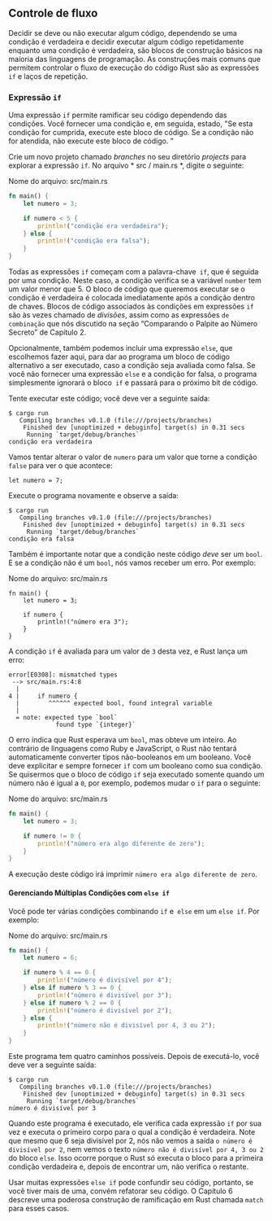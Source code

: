 ## Controle de fluxo

Decidir se deve ou não executar algum código, dependendo se uma condição é verdadeira
e decidir executar algum código repetidamente enquanto uma condição é verdadeira,
são blocos de construção básicos na maioria das linguagens de programação. As construções
mais comuns que permitem controlar o fluxo de execução do código Rust são as expressões `if` e
laços de repetição.

### Expressão `if`

Uma expressão `if` permite ramificar seu código dependendo das condições. Você
fornecer uma condição e, em seguida, estado, "Se esta condição for cumprida, execute este bloco
de código. Se a condição não for atendida, não execute este bloco de código. ”

Crie um novo projeto chamado *branches* no seu diretório *projects* para explorar
a expressão `if`. No arquivo * src / main.rs *, digite o seguinte:

<span class="filename">Nome do arquivo: src/main.rs</span>

```rust
fn main() {
    let numero = 3;

    if numero < 5 {
        println!("condição era verdadeira");
    } else {
        println!("condição era falsa");
    }
}
```

<!-- NEXT PARAGRAPH WRAPPED WEIRD INTENTIONALLY SEE #199 -->

Todas as expressões `if` começam com a palavra-chave` if`, que é seguida por uma
condição. Neste caso, a condição verifica se a variável
`number` tem um valor menor que 5. O bloco de código que queremos executar se o
condição é verdadeira é colocada imediatamente após a condição dentro de chaves.
Blocos de código associados às condições em expressões `if` são
às vezes chamado de *divisões*, assim como as expressões `de combinação` que nós
discutido na seção “Comparando o Palpite ao Número Secreto” de
Capítulo 2.

Opcionalmente, também podemos incluir uma expressão `else`, que escolhemos
fazer aqui, para dar ao programa um bloco de código alternativo a ser executado, caso a
condição seja avaliada como falsa. Se você não fornecer uma expressão `else` e a
condição for falsa, o programa simplesmente ignorará o bloco` if` e passará para o
próximo bit de código.

Tente executar este código; você deve ver a seguinte saída:

```text
$ cargo run
   Compiling branches v0.1.0 (file:///projects/branches)
    Finished dev [unoptimized + debuginfo] target(s) in 0.31 secs
     Running `target/debug/branches`
condição era verdadeira
```

Vamos tentar alterar o valor de `numero` para um valor que torne a condição
`false` para ver o que acontece:

```rust,ignore
let numero = 7;
```

Execute o programa novamente e observe a saída:

```text
$ cargo run
   Compiling branches v0.1.0 (file:///projects/branches)
    Finished dev [unoptimized + debuginfo] target(s) in 0.31 secs
     Running `target/debug/branches`
condição era falsa
```

Também é importante notar que a condição neste código *deve* ser um `bool`. E se
a condição não é um `bool`, nós vamos receber um erro. Por exemplo:

<span class="filename">Nome do arquivo: src/main.rs</span>

```rust,ignore
fn main() {
    let numero = 3;

    if numero {
        println!("número era 3");
    }
}
```

A condição `if` é avaliada para um valor de `3` desta vez, e Rust lança um
erro:

```text
error[E0308]: mismatched types
 --> src/main.rs:4:8
  |
4 |     if numero {
  |        ^^^^^^ expected bool, found integral variable
  |
  = note: expected type `bool`
             found type `{integer}`
```

O erro indica que Rust esperava um `bool`, mas obteve um inteiro. Ao contrário de
linguagens como Ruby e JavaScript, o Rust não tentará automaticamente
converter tipos não-booleanos em um booleano. Você deve explícitar e sempre fornecer
`if` com um booleano como sua condição. Se quisermos que o bloco de código `if` seja executado
somente quando um número não é igual a `0`, por exemplo, podemos mudar o `if`
para o seguinte:

<span class="filename">Nome do arquivo: src/main.rs</span>

```rust
fn main() {
    let numero = 3;

    if numero != 0 {
        println!("número era algo diferente de zero");
    }
}
```

A execução deste código irá imprimir `número era algo diferente de zero`.

#### Gerenciando Múltiplas Condições com `else if`

Você pode ter várias condições combinando `if` e` else` em um `else if`.
Por exemplo:

<span class="filename">Nome do arquivo: src/main.rs</span>

```rust
fn main() {
    let numero = 6;

    if numero % 4 == 0 {
        println!("número é divisível por 4");
    } else if numero % 3 == 0 {
        println!("número é divisível por 3");
    } else if numero % 2 == 0 {
        println!("número é divisível por 2");
    } else {
        println!("número não é divisível por 4, 3 ou 2");
    }
}
```

Este programa tem quatro caminhos possíveis. Depois de executá-lo, você deve
ver a seguinte saída:

```text
$ cargo run
   Compiling branches v0.1.0 (file:///projects/branches)
    Finished dev [unoptimized + debuginfo] target(s) in 0.31 secs
     Running `target/debug/branches`
número é divisível por 3
```

Quando este programa é executado, ele verifica cada expressão `if` por sua vez e executa
o primeiro corpo para o qual a condição é verdadeira. Note que mesmo que 6 seja
divisível por 2, nós não vemos a saída `o número é divisível por 2`, nem vemos o
texto `número não é divisível por 4, 3 ou 2` do bloco `else`.
Isso ocorre porque o Rust só executa o bloco para a primeira condição verdadeira e,
depois de encontrar um, não verifica o restante.

Usar muitas expressões `else if` pode confundir seu código, portanto, se você tiver
mais de uma, convém refatorar seu código. O Capítulo 6 descreve uma poderosa
construção de ramificação em Rust chamada `match` para esses casos.